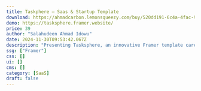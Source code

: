 ```yaml
---
title: Taskphere — Saas & Startup Template
download: https://ahmadcarbon.lemonsqueezy.com/buy/520dd191-6c4a-4fac-913b-a9fb6de380e8
demo: https://tasksphere.framer.website/
price: 39
author: "Salahudeen Ahmad Idowu"
date: 2024-11-30T09:53:42.067Z
description: "Presenting Tasksphere, an innovative Framer template carefully designed for SaaS and startup ventures."
ssg: ["Framer"]
css: []
ui: []
cms: []
category: [SaaS]
draft: false
---
```

